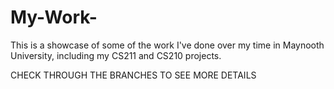 # My-Work-
This is a showcase of some of the work I've done over my time in Maynooth University, including my CS211 and CS210 projects.

CHECK THROUGH THE BRANCHES TO SEE MORE DETAILS
